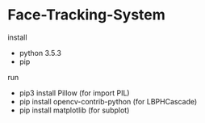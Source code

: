 # Face-Tracking-System
install 
  - python 3.5.3
  - pip
  
 run
  - pip3 install Pillow (for import PIL)
  - pip install opencv-contrib-python (for LBPHCascade) 
  - pip install matplotlib (for subplot)
 
